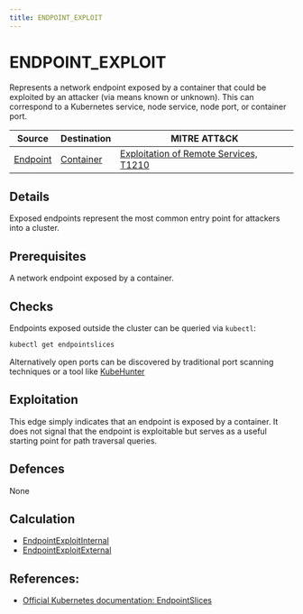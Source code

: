 ```yaml
---
title: ENDPOINT_EXPLOIT
---
```


<!--
id: ENDPOINT_EXPLOIT
name: "Exploit exposed endpoint"
mitreAttackTechnique: T1210 - Exploitation of Remote Services
mitreAttackTactic: TA0008 - Lateral Movement
-->
# ENDPOINT_EXPLOIT

Represents a network endpoint exposed by a container that could be exploited by an attacker (via means known or unknown). This can correspond to a Kubernetes service, node service, node port, or container port.

| Source                              | Destination                           | MITRE ATT&CK                                                                         |
| ----------------------------------- | ------------------------------------- | ------------------------------------------------------------------------------------ |
| [Endpoint](../entities/endpoint.md) | [Container](../entities/container.md) | [Exploitation of Remote Services, T1210](https://attack.mitre.org/techniques/T1210/) |

## Details

Exposed endpoints represent the most common entry point for attackers into a cluster.

## Prerequisites

A network endpoint exposed by a container.

## Checks

Endpoints exposed outside the cluster can be queried via `kubectl`:

```bash
kubectl get endpointslices
```

Alternatively open ports can be discovered by traditional port scanning techniques or a tool like [KubeHunter](https://github.com/aquasecurity/kube-hunter#scanning-options)

## Exploitation

This edge simply indicates that an endpoint is exposed by a container. It does not signal that the endpoint is exploitable but serves as a useful starting point for path traversal queries.

## Defences

None

## Calculation

+ [EndpointExploitInternal](https://github.com/DataDog/KubeHound/tree/main/pkg/kubehound/graph/edge/endpoint_exploit_internal.go)
+ [EndpointExploitExternal](https://github.com/DataDog/KubeHound/tree/main/pkg/kubehound/graph/edge/endpoint_exploit_external.go)


## References:

+ [Official Kubernetes documentation: EndpointSlices ](https://kubernetes.io/docs/concepts/storage/volumes/)
